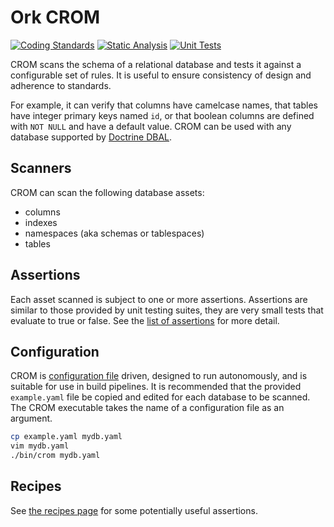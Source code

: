 # Ork CROM

[![Coding Standards][phpcs badge]][phpcs] [![Static Analysis][phpstan badge]][phpstan] [![Unit Tests][unit test badge]][unit test]

CROM scans the schema of a relational database and tests it against a
configurable set of rules. It is useful to ensure consistency of design and
adherence to standards.

For example, it can verify that columns have camelcase names, that tables have
integer primary keys named `id`, or that boolean columns are defined with `NOT
NULL` and have a default value. CROM can be used with any database supported by
[Doctrine DBAL][dbal].

## Scanners

CROM can scan the following database assets:

* columns
* indexes
* namespaces (aka schemas or tablespaces)
* tables

## Assertions

Each asset scanned is subject to one or more assertions. Assertions are similar
to those provided by unit testing suites, they are very small tests that
evaluate to true or false. See the [list of assertions](docs/Assertions.md) for
more detail.

## Configuration

CROM is [configuration file](docs/Configuration.md) driven, designed to run
autonomously, and is suitable for use in build pipelines. It is recommended that
the provided `example.yaml` file be copied and edited for each database to be
scanned. The CROM executable takes the name of a configuration file as an
argument.

```bash
cp example.yaml mydb.yaml
vim mydb.yaml
./bin/crom mydb.yaml
```

## Recipes

See [the recipes page](docs/Recipes.md) for some potentially useful assertions.

[phpcs badge]: https://github.com/AlexHowansky/ork-crom/actions/workflows/phpcs.yml/badge.svg?branch=dev
[phpcs]: https://github.com/AlexHowansky/ork-crom/actions/workflows/phpcs.yml?query=branch%3Adev
[phpstan badge]: https://github.com/AlexHowansky/ork-crom/actions/workflows/phpstan.yml/badge.svg?branch=dev
[phpstan]: https://github.com/AlexHowansky/ork-crom/actions/workflows/phpstan.yml?query=branch%3Adev
[unit test badge]: https://github.com/AlexHowansky/ork-crom/actions/workflows/test-unit.yml/badge.svg?branch=dev
[unit test]: https://github.com/AlexHowansky/ork-crom/actions/workflows/test-unit.yml?query=branch%3Adev
[dbal]: https://www.doctrine-project.org/projects/doctrine-dbal/en/latest/reference/introduction.html
